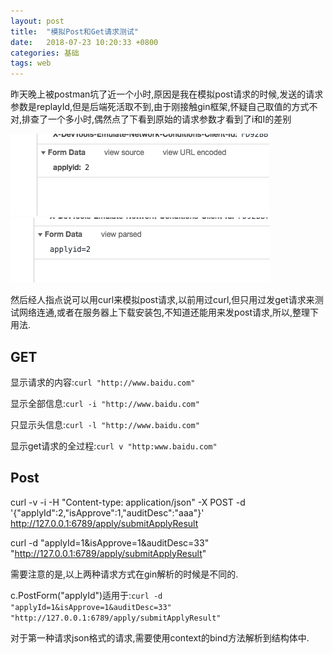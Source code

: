 ```yaml
---
layout: post
title:  "模拟Post和Get请求测试"
date:   2018-07-23 10:20:33 +0800
categories: 基础
tags: web
---
```




昨天晚上被postman坑了近一个小时,原因是我在模拟post请求的时候,发送的请求参数是replayId,但是后端死活取不到,由于刚接触gin框架,怀疑自己取值的方式不对,排查了一个多小时,偶然点了下看到原始的请求参数才看到了i和I的差别

![](/_pic/201807/postman1.png)
![](/_pic/201807/postman2.png)

然后经人指点说可以用curl来模拟post请求,以前用过curl,但只用过发get请求来测试网络连通,或者在服务器上下载安装包,不知道还能用来发post请求,所以,整理下用法.

## GET

显示请求的内容:`curl "http://www.baidu.com"`

显示全部信息:`curl -i "http://www.baidu.com"`

只显示头信息:`curl -l "http://www.baidu.com"`

显示get请求的全过程:`curl v "http:www.baidu.com"`

## Post

curl -v -i -H "Content-type: application/json" -X POST -d '{"applyId":2,"isApprove":1,"auditDesc":"aaa"}' http://127.0.0.1:6789/apply/submitApplyResult


curl -d "applyId=1&isApprove=1&auditDesc=33" "http://127.0.0.1:6789/apply/submitApplyResult"


需要注意的是,以上两种请求方式在gin解析的时候是不同的.

c.PostForm("applyId")适用于:`curl -d "applyId=1&isApprove=1&auditDesc=33" "http://127.0.0.1:6789/apply/submitApplyResult"`

对于第一种请求json格式的请求,需要使用context的bind方法解析到结构体中.
